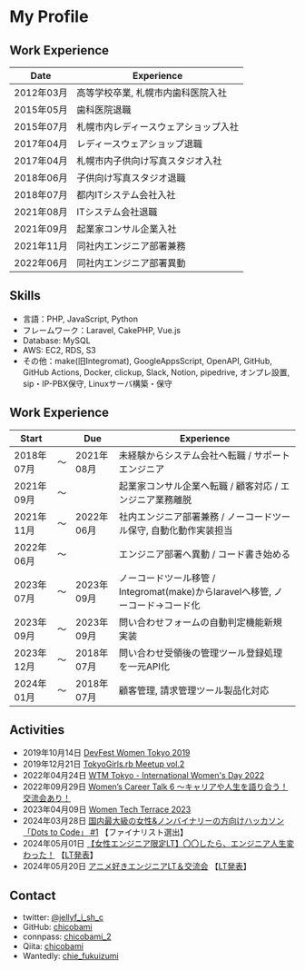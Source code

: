 # My Profile

## Work Experience
| Date       | Experience |
|------------|------------|
| 2012年03月 | 高等学校卒業, 札幌市内歯科医院入社 |
| 2015年05月 | 歯科医院退職 |
| 2015年07月 | 札幌市内レディースウェアショップ入社 |
| 2017年04月 | レディースウェアショップ退職 |
| 2017年04月 | 札幌市内子供向け写真スタジオ入社 |
| 2018年06月 | 子供向け写真スタジオ退職 |
| 2018年07月 | 都内ITシステム会社入社 |
| 2021年08月 | ITシステム会社退職 |
| 2021年09月 | 起業家コンサル企業入社 |
| 2021年11月 | 同社内エンジニア部署兼務 |
| 2022年06月 | 同社内エンジニア部署異動 |

## Skills
- 言語：PHP, JavaScript, Python
- フレームワーク：Laravel, CakePHP, Vue.js
- Database: MySQL
- AWS: EC2, RDS, S3
- その他：make(旧Integromat), GoogleAppsScript, OpenAPI, GitHub, GitHub Actions, Docker, clickup, Slack, Notion, pipedrive, オンプレ設置, sip・IP-PBX保守, Linuxサーバ構築・保守

## Work Experience
| Start      |            | Due        | Experience |
|------------|------------|------------|------------|
| 2018年07月 | 〜 | 2021年08月 | 未経験からシステム会社へ転職 / サポートエンジニア |
| 2021年09月 | 〜 |  | 起業家コンサル企業へ転職 / 顧客対応 / エンジニア業務離脱 |
| 2021年11月 | 〜 | 2022年06月 | 社内エンジニア部署兼務 / ノーコードツール保守, 自動化動作実装担当 |
| 2022年06月 | 〜 |  | エンジニア部署へ異動 / コード書き始める |
| 2023年07月 | 〜 | 2023年09月 | ノーコードツール移管 / Integromat(make)からlaravelへ移管, ノーコード→コード化 |
| 2023年09月 | 〜 | 2023年09月 | 問い合わせフォームの自動判定機能新規実装 |
| 2023年12月 | 〜 | 2018年07月 | 問い合わせ受領後の管理ツール登録処理を一元API化 |
| 2024年01月 | 〜 | 2018年07月 | 顧客管理, 請求管理ツール製品化対応 |

## Activities
- 2019年10月14日 [DevFest Women Tokyo 2019](https://devfestwomen2019.peatix.com/)
- 2019年12月21日 [TokyoGirls.rb Meetup vol.2](https://techplay.jp/event/759089)
- 2022年04月24日 [WTM Tokyo - International Women's Day 2022](https://wtm-tokyo.connpass.com/event/241705/)
- 2022年09月29日 [Women’s Career Talk 6 〜キャリアや人生を語り合う！交流会あり！](https://mercari.connpass.com/event/259549/)
- 2023年04月09日 [Women Tech Terrace 2023](https://cyberagent.connpass.com/event/276834/)
- 2024年03月28日 [国内最大級の女性&ノンバイナリーの方向けハッカソン「Dots to Code」 #1](https://dotstocode0329.peatix.com/) 【ファイナリスト選出】
- 2024年05月01日 [【女性エンジニア限定LT】〇〇したら、エンジニア人生変わった！](https://sister.connpass.com/event/315872/) 【[LT発表](https://www.docswell.com/s/chicobami/ZW1P6Y-2024-05-15-175002)】
- 2024年05月20日 [アニメ好きエンジニアLT＆交流会](https://aegis.connpass.com/event/316802/) 【[LT発表](https://www.docswell.com/s/chicobami/5M1MM2-2024-05-21-095343)】


## Contact
- twitter: [@jellyf_i_sh_c](https://x.com/jellyf_i_sh_c)
- GitHub: [chicobami](https://github.com/chicobami)
- connpass: [chicobami_2](https://connpass.com/user/chicobami_2/)
- Qiita: [chicobami](https://qiita.com/chicobami)
- Wantedly: [chie_fukuizumi](https://www.wantedly.com/id/chie_fukuizumi)
